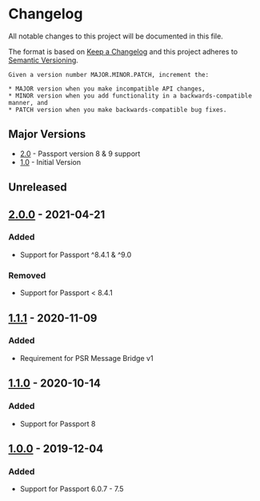 # Changelog
All notable changes to this project will be documented in this file.

The format is based on [Keep a Changelog](http://keepachangelog.com/en/1.0.0/)
and this project adheres to [Semantic Versioning](http://semver.org/spec/v2.0.0.html).

    Given a version number MAJOR.MINOR.PATCH, increment the:

    * MAJOR version when you make incompatible API changes,
    * MINOR version when you add functionality in a backwards-compatible manner, and
    * PATCH version when you make backwards-compatible bug fixes.

## Major Versions
* [2.0](#200---2021-04-21) - Passport version 8 & 9 support
* [1.0](#100---2019-12-04) - Initial Version

## Unreleased

## [2.0.0] - 2021-04-21
### Added
- Support for Passport ^8.4.1 & ^9.0

### Removed
- Support for Passport < 8.4.1

## [1.1.1] - 2020-11-09
### Added
- Requirement for PSR Message Bridge v1

## [1.1.0] - 2020-10-14
### Added
- Support for Passport 8

## [1.0.0] - 2019-12-04
### Added
- Support for Passport 6.0.7 - 7.5

[Unreleased]: https://github.com/netsells/hatchly-platform/compare/2.0.0...HEAD
[2.0.0]: https://github.com/netsells/hatchly-platform/compare/1.1.1...2.0.0
[1.1.1]: https://github.com/netsells/hatchly-platform/compare/1.1.0...1.1.1
[1.1.0]: https://github.com/netsells/hatchly-platform/compare/1.0.0...1.1.0
[1.0.0]: https://github.com/netsells/hatchly-platform/compare/1.0.0
